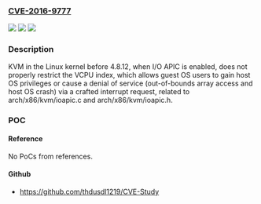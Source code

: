### [CVE-2016-9777](https://cve.mitre.org/cgi-bin/cvename.cgi?name=CVE-2016-9777)
![](https://img.shields.io/static/v1?label=Product&message=n%2Fa&color=blue)
![](https://img.shields.io/static/v1?label=Version&message=n%2Fa&color=blue)
![](https://img.shields.io/static/v1?label=Vulnerability&message=n%2Fa&color=brighgreen)

### Description

KVM in the Linux kernel before 4.8.12, when I/O APIC is enabled, does not properly restrict the VCPU index, which allows guest OS users to gain host OS privileges or cause a denial of service (out-of-bounds array access and host OS crash) via a crafted interrupt request, related to arch/x86/kvm/ioapic.c and arch/x86/kvm/ioapic.h.

### POC

#### Reference
No PoCs from references.

#### Github
- https://github.com/thdusdl1219/CVE-Study

